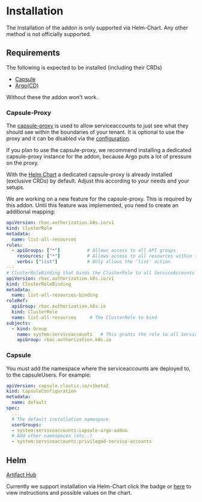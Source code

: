 
# Installation

The Installation of the addon is only supported via Helm-Chart. Any other method is not officially supported.

## Requirements

The following is expected to be installed (including their CRDs)

- [Capsule](https://artifacthub.io/packages/helm/projectcapsule/capsule)
- [Argo(CD)](https://artifacthub.io/packages/helm/argo/argo-cd)

Without these the addon won't work.

### Capsule-Proxy

The [capsule-proxy](https://artifacthub.io/packages/helm/projectcapsule/capsule-proxy) is used to allow serviceaccounts to just see what they should see within the boundaries of your tenant. It is optional to use the proxy and it can be disabled via the [configuration](./config.md).

If you plan to use the capsule-proxy, we recommend installing a dedicated capsule-proxy instance for the addon, because Argo puts a lot of pressure on the proxy.

With the [Helm Chart](#helm) a dedicated capsule-proxy is already installed (exclusive CRDs) by default. Adjust this according to your needs and your setups.

We are working on a new feature for the capsule-proxy. This is required by this addon. Until this feature was implemented, you need to create an additional mapping:

```yaml
apiVersion: rbac.authorization.k8s.io/v1
kind: ClusterRole
metadata:
  name: list-all-resources
rules:
  - apiGroups: ["*"]          # Allows access to all API groups
    resources: ["*"]          # Allows access to all resources within these API groups
    verbs: ["list"]           # Only allows the 'list' action
---
# ClusterRoleBinding that binds the ClusterRole to all ServiceAccounts
apiVersion: rbac.authorization.k8s.io/v1
kind: ClusterRoleBinding
metadata:
  name: list-all-resources-binding
roleRef:
  apiGroup: rbac.authorization.k8s.io
  kind: ClusterRole
  name: list-all-resources     # The ClusterRole to bind
subjects:
  - kind: Group
    name: system:serviceaccounts   # This grants the role to all ServiceAccounts in the cluster
    apiGroup: rbac.authorization.k8s.io
```

### Capsule

You must add the namespace where the serviceaccounts are deployed to, to the capsuleUsers. For example:

```yaml
apiVersion: capsule.clastix.io/v1beta2
kind: CapsuleConfiguration
metadata:
  name: default
spec:
  ...
  # The default installation namespace
  userGroups:
  - system:serviceaccounts:capsule-argo-addon
  # Add other namespaces (etc..)
  - system:serviceaccounts:privileged-service-accounts
```

## Helm

[Artifact Hub](https://artifacthub.io/packages/helm/capsule-argo-addon/capsule-argo-addon)

Currently we support installation via Helm-Chart click the badge or [here](https://artifacthub.io/packages/helm/capsule-argo-addon/capsule-argo-addon) to view instructions and possible values on the chart.